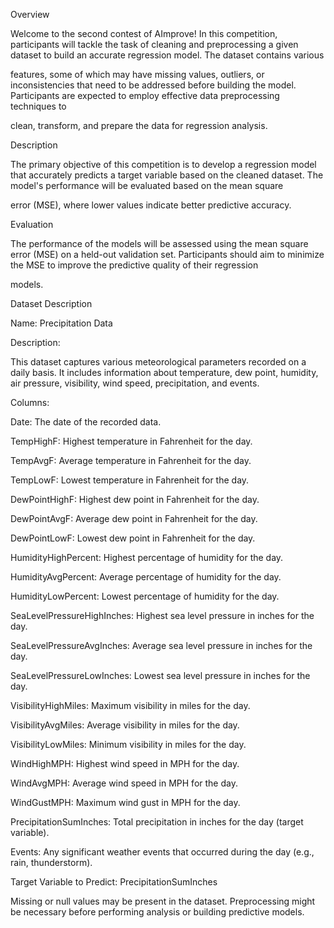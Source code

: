 Overview


Welcome to the second contest of AImprove! In this competition, participants will tackle the task of cleaning and preprocessing a given dataset to build an accurate regression model. The dataset contains various 

features, some of which may have missing values, outliers, or inconsistencies that need to be addressed before building the model. Participants are expected to employ effective data preprocessing techniques to 

clean, transform, and prepare the data for regression analysis.


Description


The primary objective of this competition is to develop a regression model that accurately predicts a target variable based on the cleaned dataset. The model's performance will be evaluated based on the mean square 

error (MSE), where lower values indicate better predictive accuracy.

Evaluation


The performance of the models will be assessed using the mean square error (MSE) on a held-out validation set. Participants should aim to minimize the MSE to improve the predictive quality of their regression 

models.


Dataset Description


Name: Precipitation Data

Description:


This dataset captures various meteorological parameters recorded on a daily basis. It includes information about temperature, dew point, humidity, air pressure, visibility, wind speed, precipitation, and events.

Columns:

Date: The date of the recorded data.


TempHighF: Highest temperature in Fahrenheit for the day.


TempAvgF: Average temperature in Fahrenheit for the day.


TempLowF: Lowest temperature in Fahrenheit for the day.


DewPointHighF: Highest dew point in Fahrenheit for the day.


DewPointAvgF: Average dew point in Fahrenheit for the day.


DewPointLowF: Lowest dew point in Fahrenheit for the day.


HumidityHighPercent: Highest percentage of humidity for the day.


HumidityAvgPercent: Average percentage of humidity for the day.


HumidityLowPercent: Lowest percentage of humidity for the day.


SeaLevelPressureHighInches: Highest sea level pressure in inches for the day.


SeaLevelPressureAvgInches: Average sea level pressure in inches for the day.


SeaLevelPressureLowInches: Lowest sea level pressure in inches for the day.


VisibilityHighMiles: Maximum visibility in miles for the day.


VisibilityAvgMiles: Average visibility in miles for the day.


VisibilityLowMiles: Minimum visibility in miles for the day.


WindHighMPH: Highest wind speed in MPH for the day.


WindAvgMPH: Average wind speed in MPH for the day.


WindGustMPH: Maximum wind gust in MPH for the day.


PrecipitationSumInches: Total precipitation in inches for the day (target variable).


Events: Any significant weather events that occurred during the day (e.g., rain, thunderstorm).


Target Variable to Predict: PrecipitationSumInches


Missing or null values may be present in the dataset. Preprocessing might be necessary before performing analysis or building predictive models.

